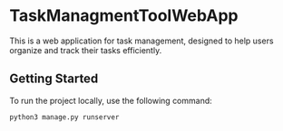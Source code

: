 # TaskManagmentToolWebApp

This is a web application for task management, designed to help users organize and track their tasks efficiently.

## Getting Started

To run the project locally, use the following command:

```bash
python3 manage.py runserver